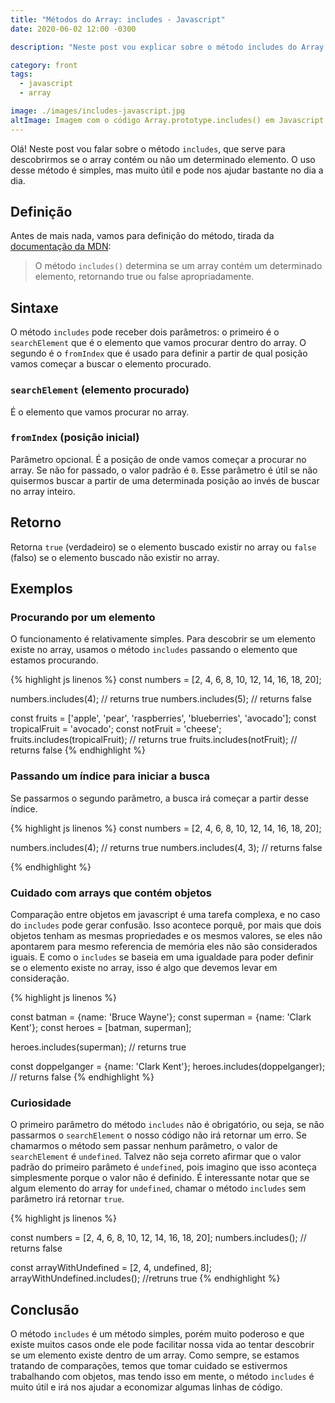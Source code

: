 ```yaml
---
title: "Métodos do Array: includes - Javascript"
date: 2020-06-02 12:00 -0300

description: "Neste post vou explicar sobre o método includes do Array em Javascript."

category: front
tags:
  - javascript
  - array

image: ./images/includes-javascript.jpg
altImage: Imagem com o código Array.prototype.includes() em Javascript.
---
```


Olá! Neste post vou falar sobre o método `includes`, que serve para descobrirmos se o array contém ou não um determinado elemento. O uso desse método é simples, mas muito útil e pode nos ajudar bastante no dia a dia.

<!-- end_excerpt -->

## Definição

Antes de mais nada, vamos para definição do método, tirada da [documentação da MDN][doc-mdn]:

> O método `includes()` determina se um array contém um determinado elemento, retornando true ou false apropriadamente.

## Sintaxe

O método `includes` pode receber dois parâmetros: o primeiro é o `searchElement` que é o elemento que vamos procurar dentro do array. O segundo é o `fromIndex` que é usado para definir a partir de qual posição vamos começar a buscar o elemento procurado.

### `searchElement` (elemento procurado)

É o elemento que vamos procurar no array.

### `fromIndex` (posição inicial)

Parâmetro opcional. É a posição de onde vamos começar a procurar no array. Se não for passado, o valor padrão é `0`.
Esse parâmetro é útil se não quisermos buscar a partir de uma determinada posição ao invés de buscar no array inteiro.

## Retorno

Retorna `true` (verdadeiro) se o elemento buscado existir no array ou `false` (falso) se o elemento buscado não existir no array.

## Exemplos

### Procurando por um elemento

O funcionamento é relativamente simples. Para descobrir se um elemento existe no array, usamos o método `includes` passando o elemento que estamos procurando.

{% highlight js linenos %}
const numbers = [2, 4, 6, 8, 10, 12, 14, 16, 18, 20];

numbers.includes(4); // returns true
numbers.includes(5); // returns false

const fruits = ['apple', 'pear', 'raspberries', 'blueberries', 'avocado'];
const tropicalFruit = 'avocado';
const notFruit = 'cheese';
fruits.includes(tropicalFruit); // returns true
fruits.includes(notFruit); // returns false
{% endhighlight %}

### Passando um índice para iniciar a busca

Se passarmos o segundo parâmetro, a busca irá começar a partir desse índice.

{% highlight js linenos %}
const numbers = [2, 4, 6, 8, 10, 12, 14, 16, 18, 20];

numbers.includes(4); // returns true
numbers.includes(4, 3); // returns false

{% endhighlight %}

### Cuidado com arrays que contém objetos

Comparação entre objetos em javascript é uma tarefa complexa, e no caso do `includes` pode gerar confusão. Isso acontece porquê, por mais que dois objetos tenham as mesmas propriedades e os mesmos valores, se eles não apontarem para mesmo referencia de memória eles não são considerados iguais. E como o `includes` se baseia em uma igualdade para poder definir se o elemento existe no array, isso é algo que devemos levar em consideração.

{% highlight js linenos %}

const batman = {name: 'Bruce Wayne'};
const superman = {name: 'Clark Kent'};
const heroes = [batman, superman];

heroes.includes(superman); // returns true

const doppelganger = {name: 'Clark Kent'};
heroes.includes(doppelganger); // returns false
{% endhighlight %}

### Curiosidade

O primeiro parâmetro do método `includes` não é obrigatório, ou seja, se não passarmos o `searchElement` o nosso código não irá retornar um erro.
Se chamarmos o método sem passar nenhum parâmetro, o valor de `searchElement` é `undefined`.
Talvez não seja correto afirmar que o valor padrão do primeiro parâmeto é `undefined`, pois imagino que isso aconteça simplesmente porque o valor não é definido.
É interessante notar que se algum elemento do array for `undefined`, chamar o método `includes` sem parâmetro irá retornar `true`.

{% highlight js linenos %}

const numbers = [2, 4, 6, 8, 10, 12, 14, 16, 18, 20];
numbers.includes(); // returns false

const arrayWithUndefined = [2, 4, undefined, 8];
arrayWithUndefined.includes(); //retruns true
{% endhighlight %}

## Conclusão

O método `includes` é um método simples, porém muito poderoso e que existe muitos casos onde ele pode facilitar nossa vida ao tentar descobrir se um elemento existe dentro de um array.
Como sempre, se estamos tratando de comparações, temos que tomar cuidado se estivermos trabalhando com objetos, mas tendo isso em mente, o método `includes` é muito útil e irá nos ajudar a economizar algumas linhas de código.

[doc-mdn]: https://developer.mozilla.org/pt-BR/docs/Web/JavaScript/Reference/Global_Objects/Array/contains
